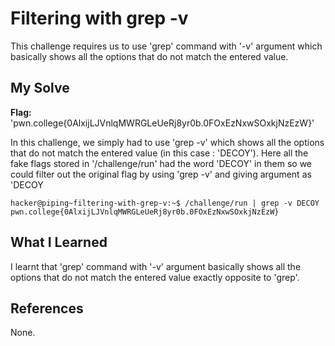 # Filtering with grep -v
This challenge requires us to use 'grep' command with '-v' argument which basically shows all the options that do not match the entered value. 
## My Solve
**Flag:** 'pwn.college{0AlxijLJVnlqMWRGLeUeRj8yr0b.0FOxEzNxwSOxkjNzEzW}'

In this challenge, we simply had to use 'grep -v' which shows all the options that do not match the entered value (in this case : 'DECOY'). Here all the fake flags stored in
'/challenge/run' had the word 'DECOY' in them so we could filter out the original flag by using 'grep -v' and giving argument as 'DECOY
```
hacker@piping~filtering-with-grep-v:~$ /challenge/run | grep -v DECOY
pwn.college{0AlxijLJVnlqMWRGLeUeRj8yr0b.0FOxEzNxwSOxkjNzEzW}
```

## What I Learned
I learnt that 'grep' command with '-v' argument basically shows all the options that do not match the entered value exactly opposite to 'grep'.
## References
None.
